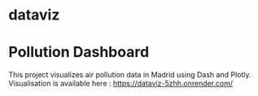 # dataviz

# Pollution Dashboard

This project visualizes air pollution data in Madrid using Dash and Plotly.
Visualisation is available here : https://dataviz-5zhh.onrender.com/

